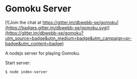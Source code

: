 Gomoku Server
================================

[![Join the chat at https://gitter.im/dbwebb-se/gomoku](https://badges.gitter.im/dbwebb-se/gomoku.svg)](https://gitter.im/dbwebb-se/gomoku?utm_source=badge&utm_medium=badge&utm_campaign=pr-badge&utm_content=badge)

A nodejs server for playing Gomoku.


Start server:
```
$ node index-server
```
